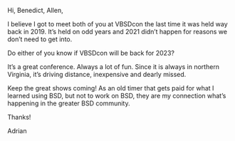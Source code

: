 Hi, Benedict, Allen,

I believe I got to meet both of you at VBSDcon the last time it was held way back in 2019. It’s held on odd years and 2021 didn’t happen for reasons we don’t need to get into.

Do either of you know if VBSDcon will be back for 2023?

It’s a great conference. Always a lot of fun. Since it is always in northern Virginia, it’s driving distance, inexpensive and dearly missed.

Keep the great shows coming! As an old timer that gets paid for what I learned using BSD, but not to work on BSD, they are my connection what’s happening in the greater BSD community. 

Thanks!

Adrian
